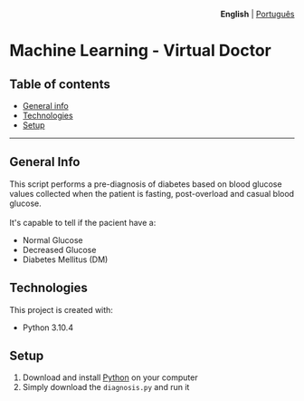 <p align="right"><strong>English</strong> | <a href="https://github.com/Grupo0b1t/Virtual-Doctor/blob/main/README-PT.md">Português</a></p>

# Machine Learning - Virtual Doctor #

## Table of contents
* [General info](#general-info)
* [Technologies](#tecnologies)
* [Setup](#setup)

- - - -

## General Info
This script performs a pre-diagnosis of diabetes based on blood glucose values collected when the patient is fasting, post-overload and casual blood glucose.\
\
It's capable to tell if the pacient have a:
* Normal Glucose
* Decreased Glucose
* Diabetes Mellitus (DM)

## Technologies
This project is created with:
* Python 3.10.4

## Setup
1. Download and install [Python](https://www.python.org/downloads/) on your computer
2. Simply download the `diagnosis.py` and run it
